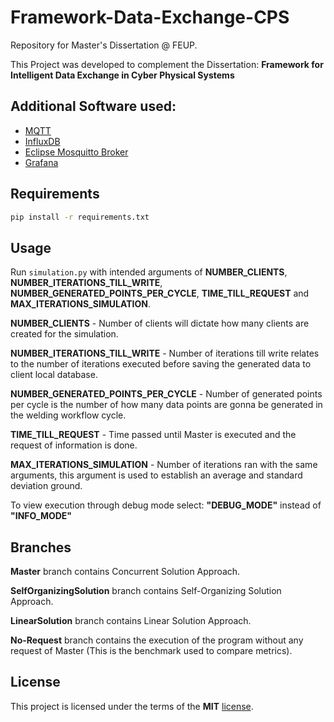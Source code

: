 # Framework-Data-Exchange-CPS
Repository for Master's Dissertation @ FEUP.

This Project was developed to complement the Dissertation: __Framework for Intelligent Data Exchange in Cyber Physical Systems__

## Additional Software used:
- [MQTT](https://mqtt.org/)
- [InfluxDB](https://www.influxdata.com/)
- [Eclipse Mosquitto Broker](https://mosquitto.org/)
- [Grafana](https://grafana.com/)

## Requirements

```sh
pip install -r requirements.txt
```

## Usage

Run ```simulation.py``` with intended arguments of __NUMBER_CLIENTS__, __NUMBER_ITERATIONS_TILL_WRITE__, __NUMBER_GENERATED_POINTS_PER_CYCLE__, __TIME_TILL_REQUEST__ and __MAX_ITERATIONS_SIMULATION__.

__NUMBER_CLIENTS__ - Number of clients will dictate how many clients are created for the simulation.

__NUMBER_ITERATIONS_TILL_WRITE__ - Number of iterations till write relates to the number of iterations executed before saving the generated data to client local database.

__NUMBER_GENERATED_POINTS_PER_CYCLE__ - Number of generated points per cycle is the number of how many data points are gonna be generated in the welding workflow cycle.

__TIME_TILL_REQUEST__ - Time passed until Master is executed and the request of information is done.

__MAX_ITERATIONS_SIMULATION__ - Number of iterations ran with the same arguments, this argument is used to establish an average and standard deviation ground.

To view execution through debug mode select: __"DEBUG_MODE"__ instead of __"INFO_MODE"__

## Branches

__Master__ branch contains Concurrent Solution Approach.

__SelfOrganizingSolution__ branch contains Self-Organizing Solution Approach.

__LinearSolution__ branch contains Linear Solution Approach.

__No-Request__ branch contains the execution of the program without any request of Master (This is the benchmark used to compare metrics).

## License

This project is licensed under the terms of the **MIT** [license](https://github.com/ampzord/Framework-Data-Exchange/blob/master/LICENSE).

